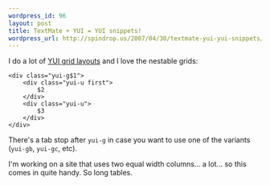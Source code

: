```yaml
--- 
wordpress_id: 96
layout: post
title: TextMate + YUI = YUI snippets!
wordpress_url: http://spindrop.us/2007/04/30/textmate-yui-yui-snippets/
---
```

I do a lot of [YUI grid layouts](http://developer.yahoo.com/yui/grids/) and I love the nestable grids:

	<div class="yui-g$1"> 
		<div class="yui-u first">
			$2
		</div>
		<div class="yui-u">
			$3
		</div>
	</div>

There's a tab stop after `yui-g` in case you want to use one of the variants (`yui-gb`, `yui-gc`, etc).

I'm working on a site that uses two equal width columns... a lot... so this comes in quite handy.  So long tables.
